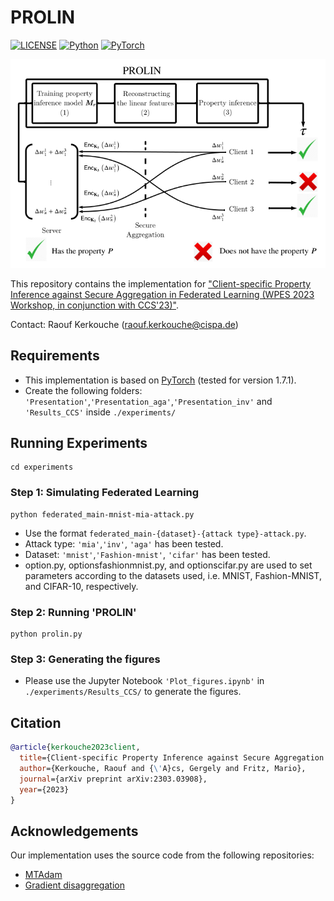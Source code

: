 # PROLIN
[![LICENSE](https://img.shields.io/badge/license-MIT-green?style=flat-square)](LICENSE)
[![Python](https://img.shields.io/badge/python-3.8-blue.svg?style=flat-square)](https://www.python.org/)
[![PyTorch](https://img.shields.io/badge/PyTorch-1.12.1-orange)](https://pytorch.org/)


![image](PROLIN_teaser.jpeg)

This repository contains the implementation for ["Client-specific Property Inference against Secure Aggregation in Federated Learning (WPES 2023 Workshop, in conjunction with CCS'23)"](https://arxiv.org/abs/2303.03908).

Contact: Raouf Kerkouche ([raouf.kerkouche@cispa.de](mailto:raouf.kerkouche@cispa.de))

## Requirements
 - This implementation is based on [PyTorch](https://pytorch.org/) (tested for version 1.7.1).
 - Create the following folders: ```'Presentation'```,```'Presentation_aga'```,```'Presentation_inv'``` and ```'Results_CCS'``` inside ```./experiments/```
## Running Experiments
```Please enter the folder.
cd experiments 
```
### Step 1: Simulating Federated Learning
```main
python federated_main-mnist-mia-attack.py
```
- Use the format ```federated_main-{dataset}-{attack type}-attack.py```.
- Attack type: ```'mia'```,```'inv'```, ```'aga'``` has been tested.
- Dataset: ```'mnist'```,```'Fashion-mnist'```, ```'cifar'``` has been tested.
- option.py, optionsfashionmnist.py, and optionscifar.py are used to set parameters according to the datasets used, i.e. MNIST, Fashion-MNIST, and CIFAR-10, respectively.

### Step 2: Running 'PROLIN'
```main prolin
python prolin.py
```
### Step 3: Generating the figures
- Please use the Jupyter Notebook ```'Plot_figures.ipynb'``` in ```./experiments/Results_CCS/``` to generate the figures.

## Citation
```bibtex
@article{kerkouche2023client,
  title={Client-specific Property Inference against Secure Aggregation in Federated Learning},
  author={Kerkouche, Raouf and {\'A}cs, Gergely and Fritz, Mario},
  journal={arXiv preprint arXiv:2303.03908},
  year={2023}
}
```
## Acknowledgements
Our implementation uses the source code from the following repositories:
- [MTAdam](https://github.com/ItzikMalkiel/MTAdam)
- [Gradient disaggregation](https://github.com/gdisag/gradient_disaggregation)
